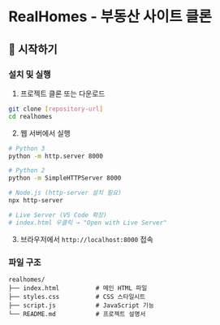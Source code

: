 # RealHomes - 부동산 사이트 클론

## 🚀 시작하기

### 설치 및 실행

1. 프로젝트 클론 또는 다운로드

```bash
git clone [repository-url]
cd realhomes
```

2. 웹 서버에서 실행

```bash
# Python 3
python -m http.server 8000

# Python 2
python -m SimpleHTTPServer 8000

# Node.js (http-server 설치 필요)
npx http-server

# Live Server (VS Code 확장)
# index.html 우클릭 → "Open with Live Server"
```

3. 브라우저에서 `http://localhost:8000` 접속

### 파일 구조

```
realhomes/
├── index.html          # 메인 HTML 파일
├── styles.css          # CSS 스타일시트
├── script.js           # JavaScript 기능
└── README.md           # 프로젝트 설명서
```

